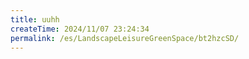 ```yaml
---
title: uuhh
createTime: 2024/11/07 23:24:34
permalink: /es/LandscapeLeisureGreenSpace/bt2hzcSD/
---
```

